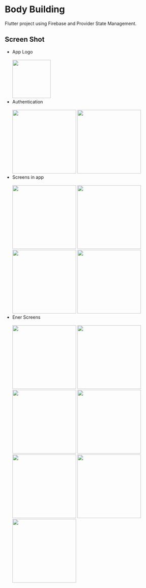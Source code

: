 # Body Building

Flutter project using Firebase and Provider State Management.

## Screen Shot

<div>
<ul>
<li>
App Logo
<br>
<br>
<img src = "https://user-images.githubusercontent.com/105930030/220613267-abcdd7ac-b473-48a7-8668-8980ae053520.jpg" width = "120">
</li>
<li>
Authentication
<br>
<br>
<img src = "https://user-images.githubusercontent.com/105930030/220615699-fd364fad-31c8-44a3-8f35-53647d6929a2.jpeg" width = "200">
<img src = "https://user-images.githubusercontent.com/105930030/220615897-bb904e91-b0a0-454e-b3a0-e5474e7aa87d.jpeg" width = "200">
</li>
<li>
Screens in app
<br>
<br>
<img src = "https://user-images.githubusercontent.com/105930030/220616354-7b17e7d9-337d-4236-b933-95ce239fd3e6.jpeg" width = "200">
<img src = "https://user-images.githubusercontent.com/105930030/220616415-e44fda46-61af-49da-8729-e2a51b5602de.jpeg" width = "200">
<img src = "https://user-images.githubusercontent.com/105930030/220616475-ea2af25e-17bc-4c40-8a99-c5c879ab29b8.jpeg" width = "200">
<img src = "https://user-images.githubusercontent.com/105930030/220616559-6f43e505-be9e-480d-b799-d1b221a79ab9.jpeg" width = "200">
</li>
<li>
Ener Screens
<br>
<br>
<img src = "https://user-images.githubusercontent.com/105930030/220617023-51b13ad2-8456-4a6f-8f84-0edf394f4dfc.jpeg" width = "200">
<img src = "https://user-images.githubusercontent.com/105930030/220617083-7ff4be73-34c8-45a4-8e53-a1d0f9b3bcce.jpeg" width = "200">
<img src = "https://user-images.githubusercontent.com/105930030/220617148-31984a70-4491-48e3-b291-d74a4298f39d.jpeg" width = "200">
<img src = "https://user-images.githubusercontent.com/105930030/220617207-aa51a310-71c7-42b5-976f-03862c0f2302.jpeg" width = "200">
<img src = "https://user-images.githubusercontent.com/105930030/220617310-960f9090-db54-43db-91c7-d1c2e71beb47.jpeg" width = "200">
<img src = "https://user-images.githubusercontent.com/105930030/220617742-e4b46df2-578b-465d-a71e-049c8eb12c48.jpeg" width = "200">
<img src = "https://user-images.githubusercontent.com/105930030/220617822-3ffd2660-50e8-4213-a44d-7b9b201049ae.jpeg" width = "200">
</li>
</ul>
